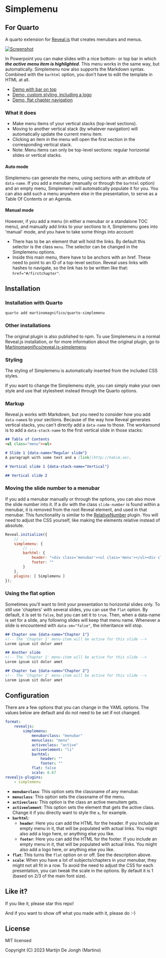 # Simplemenu

## For Quarto

A quarto extension for [Reveal.js](https://revealjs.com) that creates menubars and menus.

[![Screenshot](https://martinomagnifico.github.io/reveal.js-simplemenu/screenshot.png)](https://martinomagnifico.github.io/quarto-simplemenu/docs/demo.html)

In Powerpoint you can make slides with a nice bottom- or top bar in which ***the active menu item is highlighted***. This menu works in the same way, but automatically. Simplemenu now also supports the Markdown syntax. Combined with the `barhtml` option, you don't have to edit the template in HTML at all.

* [Demo with bar on top](https://martinomagnifico.github.io/quarto-simplemenu/docs/demo.html)
* [Demo, custom styling, including a logo](https://martinomagnifico.github.io/quarto-simplemenu/docs/demo-custom.html)
* [Demo, flat chapter navigation](https://martinomagnifico.github.io/quarto-simplemenu/docs/demo-flat.html)


### What it does
- Make menu items of your vertical stacks (top-level sections).
- Moving to another vertical stack (by whatever navigation) will automatically update the current menu item.
- Clicking an item in the menu will open the first section in the corresponding vertical stack.
- Note: Menu items can only be top-level sections: regular horizontal slides or vertical stacks.

#### Auto mode
Simplemenu can generate the menu, using sections with an attribute of `data-name`. If you add a menubar (manually or through the `barhtml` option) and an empty menu, Simplemenu will automatically populate it for you. You can also add such a menu anywhere else in the presentation, to serve as a Table Of Contents or an Agenda.


#### Manual mode 
However, if you add a menu (in either a menubar or a standalone TOC menu), and manually add links to your sections to it, Simplemenu goes into 'manual' mode, and you have to take some things into account:

- There has to be an element that will hold the links. By default this selector is the class `menu`. The selector can be changed in the Simplemenu options.
- Inside this main menu, there have to be anchors with an href. These need to point to an ID of a top-level section. Reveal uses links with hashes to navigate, so the link has to be written like that: `href="#/firstchapter"`.


## Installation

### Installation with Quarto

```console
quarto add martinomagnifico/quarto-simplemenu
```

### Other installations

The original plugin is also published to npm. To use Simplemenu in a normal Reveal.js installation, or for more information about the original plugin, go to [Martinomagnifico/reveal.js-simplemenu](https://github.com/Martinomagnifico/reveal.js-simplemenu)

### Styling

The styling of Simplemenu is automatically inserted from the included CSS styles.

If you want to change the Simplemenu style, you can simply make your own style and use that stylesheet instead through the Quarto options.


### Markup

Reveal.js works with Markdown, but you need to consider how you add `data-name`s to your sections. Because of the way how Reveal generates vertical stacks, you can't directly add a `data-name` to those. The workaround is to add a `data-stack-name` to the first vertical slide in those stacks:

```md
## Table of Contents
<ul class="menu"><ul>

# Slide 1 {data-name="Regular slide"}
A paragraph with some text and a [link](http://hakim.se).

# Vertical slide 1 {data-stack-name="Vertical"}

## Vertical slide 2

```

### Moving the slide number to a menubar

If you add a menubar manually or through the options, you can also move the slide number into it. If a div with the class `slide-number` is found within a menubar, it is removed from the root Reveal element, and used in that menubar. This functionality is similar to the [RelativeNumber](https://martinomagnifico.github.io/reveal.js-relativenumber/demo.html) plugin. You will need to adjust the CSS yourself, like making the elements relative instead of absolute.

```javascript
Reveal.initialize({
    // ...
    simplemenu: {
        // ...
        barhtml: {
            header: "<div class='menubar'><ul class='menu'></ul><div class='slide-number'></div><div>",
            footer: ""
        }
    },
    plugins: [ Simplemenu ]
});
```

### Using the flat option

Sometimes you'll want to limit your presentation to horizontal slides only. To still use 'chapters' with several slides, you can use the `flat` option. By default, it is set to `false`, but you can set it to `true`. Then, when a data-name is set for a slide, any following slides will keep that menu name. Whenever a slide is encountered with `data-sm="false"`, the inheritance will stop.

``` markdown
## Chapter one {data-name="Chapter 1"}
<!-- The 'Chapter 1' menu-item will be active for this slide -->
Lorem ipsum sit dolor amet

## Another slide 
<!-- The 'Chapter 1' menu-item will be active for this slide -->
Lorem ipsum sit dolor amet

## Chapter two {data-name="Chapter 2"}
<!-- The 'Chapter 2' menu-item will be active for this slide -->
Lorem ipsum sit dolor amet
```


## Configuration

There are a few options that you can change in the YAML options. The values below are default and do not need to be set if not changed.

```yaml
format:
    revealjs:
        simplemenu:
            menubarclass: "menubar"
            menuclass: "menu"
            activeclass: "active"
            activeelement: "li"
            barhtml:
                header: ""
                footer: ""
            flat: false
            scale: 0.67
revealjs-plugins:
    - simplemenu
```

* **`menubarclass`**: This option sets the classname of any menubar.
* **`menuclass`**: This option sets the classname of the menu.
* **`activeclass`**: This option is the class an active menuitem gets.
* **`activeelement`**: This option sets the element that gets the active class. Change it if you directly want to style the `a`, for example. 
* **`barhtml`**: 
	* **`header`**: Here you can add the HTML for the header. If you include an empty menu in it, that will be populated with actual links. You might also add a logo here, or anything else you like.
	* **`footer`**: Here you can add the HTML for the footer. If you include an empty menu in it, that will be populated with actual links. You might also add a logo here, or anything else you like.
* **`flat`**: This turns the `flat` option on or off. See the description above.
* **`scale`**: When you have a lot of subjects/chapters in your menubar, they might not all fit in a row. To avoid the need to adjust the CSS for each presentation, you can tweak the scale in the options. By default it is 1 (based on 2/3 of the main font size).


## Like it?
If you like it, please star this repo! 

And if you want to show off what you made with it, please do :-)


## License
MIT licensed

Copyright (C) 2023 Martijn De Jongh (Martino)
